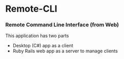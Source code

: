 # Remote-CLI
### Remote Command Line Interface (from Web)
This application has two parts
+ Desktop (C#) app as a client
+ Ruby Rails web app as a server to manage clients
